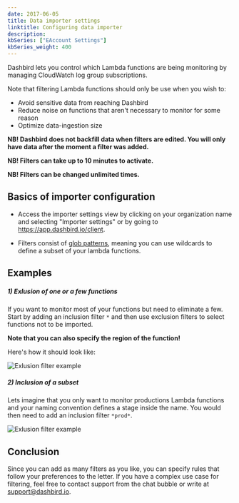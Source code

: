 ```yaml
---
date: 2017-06-05
title: Data importer settings
linktitle: Configuring data importer
description: 
kbSeries: ["EAccount Settings"]
kbSeries_weight: 400
---
```


Dashbird lets you control which Lambda functions are being monitoring by managing CloudWatch log group subscriptions. 

Note that filtering Lambda functions should only be use when you wish to:

  * Avoid sensitive data from reaching Dashbird
  * Reduce noise on functions that aren't necessary to monitor for some reason
  * Optimize data-ingestion size

**NB! Dashbird does not backfill data when filters are edited. You will only have data after the moment a filter was added.**

**NB! Filters can take up to 10 minutes to activate.**

**NB! Filters can be changed unlimited times.**

## Basics of importer configuration

 * Access the importer settings view by clicking on your organization name and selecting "Importer settings" or by going to <a href='https://app.dashbird.io/client' target='_blank'>https://app.dashbird.io/client</a>.

 * Filters consist of <a href='https://en.wikipedia.org/wiki/Glob_(programming)' target='_blank'>glob patterns</a>, meaning you can use wildcards to define a subset of your lambda functions.

## Examples

##### 1) Exlusion of one or a few functions

If you want to monitor most of your functions but need to eliminate a few. Start by adding an inclusion filter `*` and then use exclusion filters to select functions not to be imported.

**Note that you can also specify the region of the function!**

Here's how it should look like:

![Exlusion filter example](/images/docs/single-exclusion.png)


##### 2) Inclusion of a subset

Lets imagine that you only want to monitor productions Lambda functions and your naming convention defines a stage inside the name. You would then need to add an inclusion filter `*prod*`.

![Exlusion filter example](/images/docs/subset-inclusion.png)

## Conclusion

Since you can add as many filters as you like, you can specify rules that follow your preferences to the letter. If you have a complex use case for filtering, feel free to contact support from the chat bubble or write at <a href='mailto:support@dashbird.io'>support@dashbird.io</a>.
